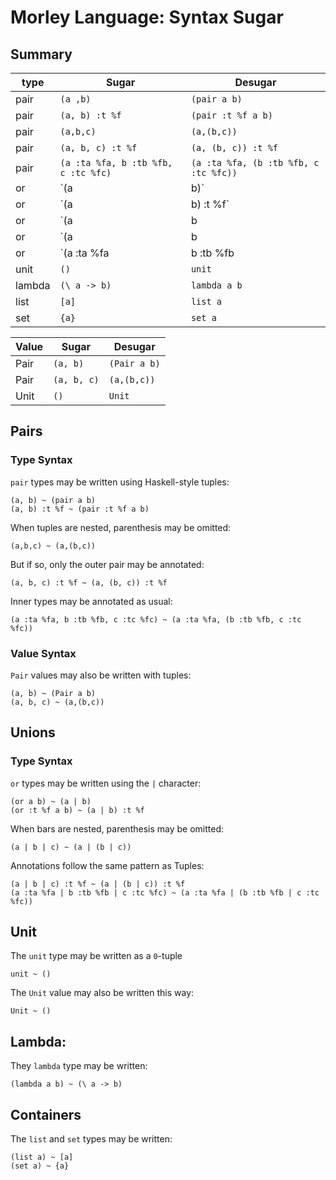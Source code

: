 # Morley Language: Syntax Sugar

## Summary

| type   | Sugar                                | Desugar                                |
|--------|--------------------------------------|----------------------------------------|
| pair   | `(a ,b)`                             | `(pair a b)`                           |
| pair   | `(a, b) :t %f`                       | `(pair :t %f a b)`                     |
| pair   | `(a,b,c)`                            | `(a,(b,c))`                            |
| pair   | `(a, b, c) :t %f`                    | `(a, (b, c)) :t %f`                    |
| pair   | `(a :ta %fa, b :tb %fb, c :tc %fc)`  | `(a :ta %fa, (b :tb %fb, c :tc %fc))`  |
| or     | `(a | b)`                            | `(or a b)`                             |
| or     | `(a | b) :t %f`                      | `(or :t %f a b)`                       |
| or     | `(a | b | c)`                        | `(a | (b | c))`                        |
| or     | `(a | b | c) :t %f`                  | `(a | (b | c)) :t %f`                  |
| or     | `(a :ta %fa | b :tb %fb | c :tc %fc)`| `(a :ta %fa | (b :tb %fb | c :tc %fc))`|
| unit   | `()`                                 | `unit`                                 |
| lambda | `(\ a -> b)`                         | `lambda a b`                           |
| list   | `[a]`                                | `list a`                               |
| set    | `{a}`                                | `set a`                                |

| Value | Sugar       | Desugar      |
|-------|-------------|--------------|
| Pair  | `(a, b)`    | `(Pair a b)` |
| Pair  | `(a, b, c)` | `(a,(b,c))`  |
| Unit  | `()`        | `Unit`       |

## Pairs

### Type Syntax
`pair` types may be written using Haskell-style tuples:

```
(a, b) ~ (pair a b)
(a, b) :t %f ~ (pair :t %f a b)
```

When tuples are nested, parenthesis may be omitted:

```
(a,b,c) ~ (a,(b,c))
```

But if so, only the outer pair may be annotated:

```
(a, b, c) :t %f ~ (a, (b, c)) :t %f
```

Inner types may be annotated as usual:

```
(a :ta %fa, b :tb %fb, c :tc %fc) ~ (a :ta %fa, (b :tb %fb, c :tc %fc))
```

### Value Syntax

`Pair` values may also be written with tuples:

```
(a, b) ~ (Pair a b)
(a, b, c) ~ (a,(b,c))
```

## Unions

### Type Syntax

`or` types may be written using the `|` character:

```
(or a b) ~ (a | b)
(or :t %f a b) ~ (a | b) :t %f
```

When bars are nested, parenthesis may be omitted:

```
(a | b | c) ~ (a | (b | c))
```

Annotations follow the same pattern as Tuples:
```
(a | b | c) :t %f ~ (a | (b | c)) :t %f
(a :ta %fa | b :tb %fb | c :tc %fc) ~ (a :ta %fa | (b :tb %fb | c :tc %fc))
```

## Unit

The `unit` type may be written as a `0`-tuple

```
unit ~ ()
```

The `Unit` value may also be written this way:

```
Unit ~ ()
```

## Lambda: 

They `lambda` type may be written:

```
(lambda a b) ~ (\ a -> b)
```

## Containers

The `list` and `set` types may be written:

```
(list a) ~ [a]
(set a) ~ {a}
```

